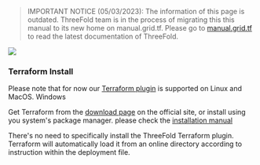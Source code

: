 > IMPORTANT NOTICE (05/03/2023): 
The information of this page is outdated. ThreeFold team is in the process of migrating this this manual to its new home on manual.grid.tf. Please go to [manual.grid.tf](https://manual.grid.tf/) to read the latest documentation of ThreeFold.

![](img/terraform_install.png)

### Terraform Install

Please note that for now our [Terraform plugin](https://github.com/threefoldtech/terraform-provider-grid) is supported on Linux and MacOS. Windows

Get Terraform from the [download page](https://www.terraform.io/downloads.html) on the official site, or install using you system's package manager. please check the [installation manual](https://learn.hashicorp.com/tutorials/terraform/install-cli)

There's no need to specifically install the ThreeFold Terraform plugin. Terraform will automatically load it from an online directory according to instruction within the deployment file.

